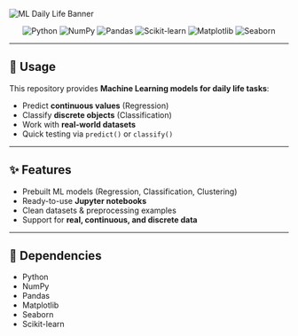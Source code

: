 ![ML Daily Life Banner](https://github.com/username/ml-daily-life/assets/your-image-id)

<div align="center">
  
![Python](https://img.shields.io/badge/python-3670A0?style=for-the-badge&logo=python&logoColor=ffdd54)
![NumPy](https://img.shields.io/badge/numpy-013243?style=for-the-badge&logo=numpy&logoColor=white)
![Pandas](https://img.shields.io/badge/pandas-150458?style=for-the-badge&logo=pandas&logoColor=white)
![Scikit-learn](https://img.shields.io/badge/scikit--learn-F7931E?style=for-the-badge&logo=scikitlearn&logoColor=white)
![Matplotlib](https://img.shields.io/badge/matplotlib-005C9C?style=for-the-badge&logo=plotly&logoColor=white)
![Seaborn](https://img.shields.io/badge/seaborn-3C5280?style=for-the-badge)

</div>

---

## :dart: Usage

This repository provides **Machine Learning models for daily life tasks**:

- Predict **continuous values** (Regression)  
- Classify **discrete objects** (Classification)  
- Work with **real-world datasets**  
- Quick testing via `predict()` or `classify()`  

---

## :sparkles: Features

- Prebuilt ML models (Regression, Classification, Clustering)  
- Ready-to-use **Jupyter notebooks**  
- Clean datasets & preprocessing examples  
- Support for **real, continuous, and discrete data**  

---

## :wrench: Dependencies

- Python 
- NumPy  
- Pandas  
- Matplotlib  
- Seaborn  
- Scikit-learn  

